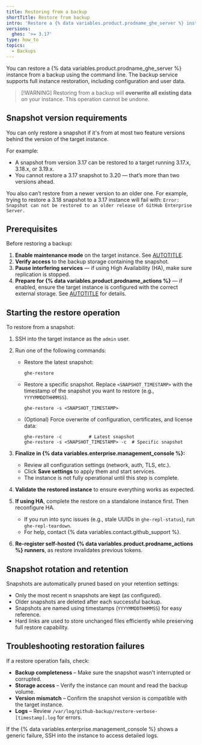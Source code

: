 ```yaml
---
title: Restoring from a backup
shortTitle: Restore from backup
intro: 'Restore a {% data variables.product.prodname_ghe_server %} instance using a previously created backup snapshot.'
versions:
  ghes: '>= 3.17'
type: how_to
topics:
  - Backups
---
```


You can restore a {% data variables.product.prodname_ghe_server %} instance from a backup using the command line. The backup service supports full instance restoration, including configuration and user data.

>[!WARNING] Restoring from a backup will **overwrite all existing data** on your instance. This operation cannot be undone.

## Snapshot version requirements

You can only restore a snapshot if it's from at most two feature versions behind the version of the target instance.

For example:

* A snapshot from version 3.17 can be restored to a target running 3.17.x, 3.18.x, or 3.19.x.
* You cannot restore a 3.17 snapshot to 3.20 — that’s more than two versions ahead.

You also can’t restore from a newer version to an older one. For example, trying to restore a 3.18 snapshot to a 3.17 instance will fail with: `Error: Snapshot can not be restored to an older release of GitHub Enterprise Server.`

## Prerequisites

Before restoring a backup:

1. **Enable maintenance mode** on the target instance. See [AUTOTITLE](/admin/configuration/configuring-your-enterprise/enabling-and-scheduling-maintenance-mode).
1. **Verify access** to the backup storage containing the snapshot.
1. **Pause interfering services** — if using High Availability (HA), make sure replication is stopped.
1. **Prepare for {% data variables.product.prodname_actions %}** — if enabled, ensure the target instance is configured with the correct external storage. See [AUTOTITLE](/admin/backing-up-and-restoring-your-instance/backup-service-for-github-enterprise-server/restoring-with-github-actions-enabled) for details.

## Starting the restore operation

To restore from a snapshot:

1. SSH into the target instance as the `admin` user.
1. Run one of the following commands:

   * Restore the latest snapshot:

     ```shell
     ghe-restore
     ```

   * Restore a specific snapshot. Replace `<SNAPSHOT_TIMESTAMP>` with the timestamp of the snapshot you want to restore (e.g., `YYYYMMDDTHHMMSS`).

     ```shell
     ghe-restore -s <SNAPSHOT_TIMESTAMP>
     ```

   * (Optional) Force overwrite of configuration, certificates, and license data:

     ```shell
     ghe-restore -c          # Latest snapshot
     ghe-restore -s <SNAPSHOT_TIMESTAMP> -c  # Specific snapshot
     ```

1. **Finalize in {% data variables.enterprise.management_console %}:**

    * Review all configuration settings (network, auth, TLS, etc.).
    * Click **Save settings** to apply them and start services.
    * The instance is not fully operational until this step is complete.

1. **Validate the restored instance** to ensure everything works as expected.
1. **If using HA**, complete the restore on a standalone instance first. Then reconfigure HA.

   * If you run into sync issues (e.g., stale UUIDs in `ghe-repl-status`), run `ghe-repl-teardown`.
   * For help, contact {% data variables.contact.github_support %}.

1. **Re-register self-hosted {% data variables.product.prodname_actions %} runners**, as restore invalidates previous tokens.

## Snapshot rotation and retention

Snapshots are automatically pruned based on your retention settings:

* Only the most recent n snapshots are kept (as configured).
* Older snapshots are deleted after each successful backup.
* Snapshots are named using timestamps (`YYYYMMDDTHHMMSS`) for easy reference.
* Hard links are used to store unchanged files efficiently while preserving full restore capability.

## Troubleshooting restoration failures

If a restore operation fails, check:

* **Backup completeness** – Make sure the snapshot wasn't interrupted or corrupted.
* **Storage access** – Verify the instance can mount and read the backup volume.
* **Version mismatch** – Confirm the snapshot version is compatible with the target instance.
* **Logs** – Review `/var/log/github-backup/restore-verbose-[timestamp].log` for errors.

If the {% data variables.enterprise.management_console %} shows a generic failure, SSH into the instance to access detailed logs.
